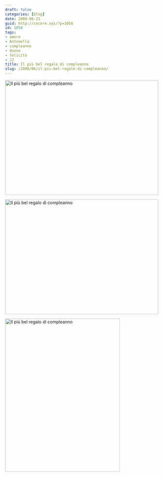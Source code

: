 ```yaml
---
draft: false
categories: [blog]
date: 2008-06-21
guid: http://cecere.xyz/?p=1058
id: 1058
tags:
- amore
- Antonella
- compleanno
- donne
- felicità
- JJ
title: Il più bel regalo di compleanno
slug: /2008/06/il-piu-bel-regalo-di-compleanno/
---
```


[<img src="http://farm4.static.flickr.com/3087/2601655828_6698592638.jpg" width="500" height="375" alt="Il più bel regalo di compleanno" />](http://www.flickr.com/photos/krur/2601655828/ "Il più bel regalo di compleanno di Stefano Cecere, su Flickr")
  

  
[<img src="http://farm4.static.flickr.com/3080/2601656830_ee4fd64321.jpg" width="500" height="375" alt="Il più bel regalo di compleanno" />](http://www.flickr.com/photos/krur/2601656830/ "Il più bel regalo di compleanno di Stefano Cecere, su Flickr")
  

  
[<img src="http://farm4.static.flickr.com/3282/2601657338_7137eabe40.jpg" width="375" height="500" alt="Il più bel regalo di compleanno" />](http://www.flickr.com/photos/krur/2601657338/ "Il più bel regalo di compleanno di Stefano Cecere, su Flickr")
